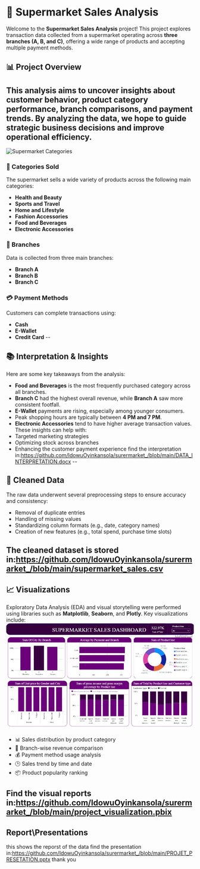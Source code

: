 # 🛒 Supermarket Sales Analysis
Welcome to the **Supermarket Sales Analysis** project! This project explores transaction data collected from a supermarket operating across **three branches (A, B, and C)**, offering a wide range of products and accepting multiple payment methods.
## 📊 Project Overview
This analysis aims to uncover insights about customer behavior, product category performance, branch comparisons, and payment trends. By analyzing the data, we hope to guide strategic business decisions and improve operational efficiency.
--
![Supermarket Categories](images/imag.jpg)
### 🏬 Categories Sold
The supermarket sells a wide variety of products across the following main categories:
- **Health and Beauty**
- **Sports and Travel**
- **Home and Lifestyle**
- **Fashion Accessories**
- **Food and Beverages**
- **Electronic Accessories**

### 🏢 Branches
Data is collected from three main branches:
- **Branch A**
- **Branch B**
- **Branch C**

### 💳 Payment Methods
Customers can complete transactions using:
- **Cash**
- **E-Wallet**
- **Credit Card**
--
## 📚 Interpretation & Insights

Here are some key takeaways from the analysis:

- **Food and Beverages** is the most frequently purchased category across all branches.
- **Branch C** had the highest overall revenue, while **Branch A** saw more consistent footfall.
- **E-Wallet** payments are rising, especially among younger consumers.
- Peak shopping hours are typically between **4 PM and 7 PM**.
- **Electronic Accessories** tend to have higher average transaction values.
These insights can help with:
- Targeted marketing strategies
- Optimizing stock across branches
- Enhancing the customer payment experience
find the interpretation in:https://github.com/IdowuOyinkansola/surermarket_/blob/main/DATA_INTERPRETATION.docx
--
## 🧹 Cleaned Data
The raw data underwent several preprocessing steps to ensure accuracy and consistency:

- Removal of duplicate entries
- Handling of missing values
- Standardizing column formats (e.g., date, category names)
- Creation of new features (e.g., total spend, purchase time slots)

The cleaned dataset is stored in:https://github.com/IdowuOyinkansola/surermarket_/blob/main/supermarket_sales.csv
---

## 📈 Visualizations

Exploratory Data Analysis (EDA) and visual storytelling were performed using libraries such as **Matplotlib**, **Seaborn**, and **Plotly**. Key visualizations include:
![](Dashboard.jpg)
- 📊 Sales distribution by product category
- 📍 Branch-wise revenue comparison
- 💰 Payment method usage analysis
- 🕒 Sales trend by time and date
- 📦 Product popularity ranking

Find the visual reports in:https://github.com/IdowuOyinkansola/surermarket_/blob/main/project_visualization.pbix
---
## Report\Presentations
this shows the reporst of the data
find the presentation in:https://github.com/IdowuOyinkansola/surermarket_/blob/main/PROJET_PRESETATION.pptx
thank you






